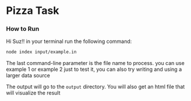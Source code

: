 # Pizza Task

### How to Run

Hi Suz!! in your terminal run the following command:

```bash
node index input/example.in
```

The last command-line parameter is the file name to process.
you can use example 1 or example 2 just to test it, you can also try writing and using a larger data source

The output will go to the `output` directory.
You will also get an html file that will visualize the result
